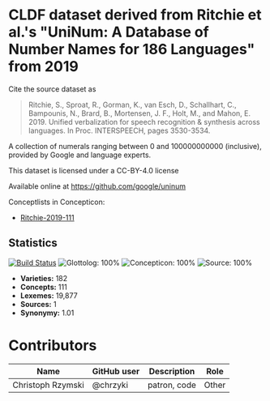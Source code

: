 # CLDF dataset derived from Ritchie et al.'s "UniNum: A Database of Number Names for 186 Languages" from 2019

Cite the source dataset as

> Ritchie, S., Sproat, R., Gorman, K., van Esch, D., Schallhart, C., Bampounis, N., Brard, B., Mortensen, J. F., Holt, M., and Mahon, E. 2019. Unified verbalization for speech recognition & synthesis across languages. In Proc. INTERSPEECH, pages 3530-3534.


A collection of numerals ranging between 0 and 100000000000 (inclusive), provided by Google and language experts.

This dataset is licensed under a CC-BY-4.0 license

Available online at https://github.com/google/uninum


Conceptlists in Concepticon:
- [Ritchie-2019-111](https://concepticon.clld.org/contributions/Ritchie-2019-111)
## Statistics


[![Build Status](https://travis-ci.org/numeralbank/googleuninum.svg?branch=master)](https://travis-ci.org/numeralbank/googleuninum)
![Glottolog: 100%](https://img.shields.io/badge/Glottolog-100%25-brightgreen.svg "Glottolog: 100%")
![Concepticon: 100%](https://img.shields.io/badge/Concepticon-100%25-brightgreen.svg "Concepticon: 100%")
![Source: 100%](https://img.shields.io/badge/Source-100%25-brightgreen.svg "Source: 100%")

- **Varieties:** 182
- **Concepts:** 111
- **Lexemes:** 19,877
- **Sources:** 1
- **Synonymy:** 1.01

# Contributors

Name | GitHub user | Description | Role
 --- | --- | --- | --- 
Christoph Rzymski | @chrzyki | patron, code | Other



